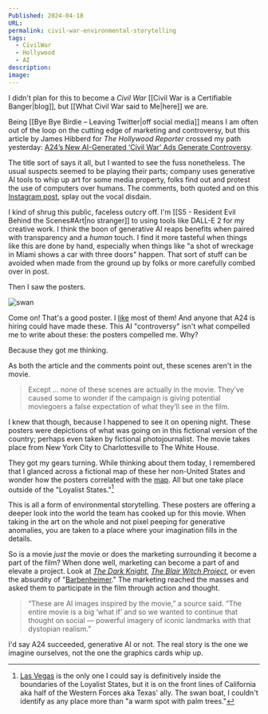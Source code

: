 ```yaml
---
Published: 2024-04-18
URL: 
permalink: civil-war-environmental-storytelling
tags:
  - CivilWar
  - Hollywood
  - AI
description: 
image:
---
```

I didn't plan for this to become a *Civil War* [[Civil War is a Certifiable Banger|blog]], but [[What Civil War said to Me|here]] we are.

Being [[Bye Bye Birdie – Leaving Twitter|off social media]] means I am often out of the loop on the cutting edge of marketing and controversy, but this article by James Hibberd for *The Hollywood Reporter* crossed my path yesterday: [A24’s New AI-Generated ‘Civil War’ Ads Generate Controversy](https://www.hollywoodreporter.com/movies/movie-news/a24-civil-war-posters-controversy-1235876340/).

The title sort of says it all, but I wanted to see the fuss nonetheless. The usual suspects seemed to be playing their parts; company uses generative AI tools to whip up art for some media property, folks find out and protest the use of computers over humans. The comments, both quoted and on this [Instagram post](https://www.instagram.com/p/C53sqodLqeT/?igsh=MzRlODBiNWFlZA%3D%3D), splay out the vocal disdain.

I kind of shrug this public, faceless outcry off. I'm [[S5 - Resident Evil Behind the Scenes#Art|no stranger]] to using tools like DALL-E 2 for my creative work. I think the boon of generative AI reaps benefits when paired with transparency and a *human* touch. I find it more tasteful when things like this are done by hand, especially when things like "a shot of wreckage in Miami shows a car with three doors" happen. That sort of stuff can be avoided when made from the ground up by folks or more carefully combed over in post. 

Then I saw the posters.

![swan](https://www.hollywoodreporter.com/wp-content/uploads/2024/04/438840702_2165701490439238_8587658151003834352_n-EMBED-2024.jpg?w=1000)

Come on! That's a good poster. I [like](https://www.hollywoodreporter.com/wp-content/uploads/2024/04/438891204_427894123162764_8237800152480568241_n-EMBED-2024.jpg?w=1000) most of them! And anyone that A24 is hiring could have made these. This AI "controversy" isn't what compelled me to write about these: the posters compelled me. Why?

Because they got me thinking.

As both the article and the comments point out, these scenes aren't in the movie.

> Except … none of these scenes are actually in the movie. They’ve caused some to wonder if the campaign is giving potential moviegoers a false expectation of what they’ll see in the film.

I knew that though, because I happened to see it on opening night. These posters were depictions of what was going on in this fictional version of the country; perhaps even taken by fictional photojournalist. The movie takes place from New York City to Charlottesville to The White House. 


They got my gears turning. While thinking about them today, I remembered that I glanced across a fictional map of these her non-United States and wonder how the posters correlated with the [map](https://twitter.com/A24/status/1775236915723202923/photo/1). All but one take place outside of the "Loyalist States."[^1] 

This is all a form of environmental storytelling. These posters are offering a deeper look into the world the team has cooked up for this movie. When taking in the art on the whole and not pixel peeping for generative anomalies, you are taken to a place where your imagination fills in the details. 

So is a movie *just* the movie or does the marketing surrounding it become a part of the film? When done well, marketing can become a part of and elevate a project. Look at [*The Dark Knight*](https://www.ign.com/articles/the-dark-knight-why-so-serious-viral-movie-marketing-arg), *[The Blair Witch Project](https://en.wikipedia.org/wiki/The_Blair_Witch_Project#Marketing)*, or even the absurdity of "[Barbenheimer](https://en.wikipedia.org/wiki/Barbenheimer)." The marketing reached the masses and asked them to participate in the film through action and thought. 

> “These are AI images inspired by the movie,” a source said. “The entire movie is a big ‘what if’ and so we wanted to continue that thought on social — powerful imagery of iconic landmarks with that dystopian realism.”

I'd say A24 succeeded, generative AI or not. The real story is the one we imagine ourselves, not the one the graphics cards whip up.

[^1]: [Las Vegas](https://www.hollywoodreporter.com/wp-content/uploads/2024/04/438864751_788415253351553_3882761211184887117_n-EMBED-2024.jpg?w=1000) is the only one I could say is definitively inside the boundaries of the Loyalist States, but it is on the front lines of California aka half of the Western Forces aka Texas' ally. The swan boat, I couldn't identify as any place more than "a warm spot with palm trees."
